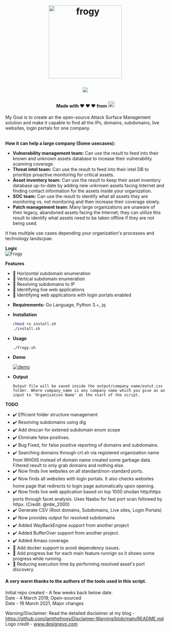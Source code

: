 <h1 align="center">
  <a href="https://github.com/iamthefrogy/frogy"><img src="https://user-images.githubusercontent.com/8291014/111029632-a1d13280-83f5-11eb-943a-002f71680d90.png" alt="frogy" height=230px></a>

![](https://visitor-badge.glitch.me/badge?page_id=iamthefrogy.frogy)<a href="https://twitter.com/iamthefrogy"> </a>

  </h1>
<h4 align="center"> Made with ❤️ ❤️ ❤️ from <img src="https://user-images.githubusercontent.com/8291014/145205748-5530f102-9102-4659-a141-21872f237c57.png" alt="frogy" height=20px> </h4>
My Goal is to create an the open-source Attack Surface Management solution and make it capable to find all the IPs, domains, subdomains, live websites, login portals for one company. <br/><br/>

**How it can help a large company (Some usecases):**
- **Vulnerability management team:** Can use the result to feed into their known and unknown assets database to incease their vulnerability scanning coverage.
- **Threat intel team:** Can use the result to feed into their intel DB to prioritize proactive monitoring for critical assets.
- **Asset inventory team:** Can use the result to keep their asset inventory database up-to-date by adding new unknown assets facing Internet and finding contact information for the assets inside your organization.
- **SOC team:** Can use the result to identify what all assets they are monitoring vs. not monitoring and then increase their coverage slowly.
- **Patch management team:** Many large organizations are unaware of their legacy, abandoned assets facing the Internet; they can utilize this result to identify what assets need to be taken offline if they are not being used.<br/>

It has multiple use cases depending your organization's processes and technology landscpae.

**Logic** <br/>
<img src="https://user-images.githubusercontent.com/8291014/148620188-3966a2e9-0089-401f-bf90-7909a93af1bf.jpg" alt="Frogy" title="Frogy" />

**Features**
- :frog: Horizontal subdomain enumeration
- :frog: Vertical subdomain enumeration
- :frog: Resolving subdomains to IP
- :frog: Identifying live web applications
- :frog: Identifying web applications with login portals enabled

+ **Requirements:** Go Language, Python 3.+, jq<br/>
    
+ **Installation**
    ```sh
  chmod +x install.sh
  ./install.sh
    ```
+ **Usage**
    ```sh
    ./frogy.sh
    ```
+ **Demo**

    [![demo](https://asciinema.org/a/xDJyE9TccP1L809DPWGtIvuPj.svg)](https://asciinema.org/a/xDJyE9TccP1L809DPWGtIvuPj?autoplay=1)

+ **Output**
    ```
    Output file will be saved inside the output/company_name/outut.csv folder. Where company_name is any company name which you give as an input to 'Organization Name' at the start of the script.
    ```

**TODO**
- :heavy_check_mark: Efficient folder structure management
- :heavy_check_mark: Resolving subdomains using dig
- :heavy_check_mark: Add dnscan for extened subdomain enum scope
- :heavy_check_mark: Eliminate false positives.
- :heavy_check_mark: Bug Fixed, for false positive reporting of domains and subdomains.
- :heavy_check_mark: Searching domains through crt.sh via registered organization name from WHOIS instead of domain name created some garbage data. Filtered result to only grab domains and nothing else.
- :heavy_check_mark: Now finds live websites on all standard/non-standard ports.
- :heavy_check_mark: Now finds all websites with login portals. It also checks websites home page that redirects to login page automatically upon opening.
- :heavy_check_mark: Now finds live web application based on top 1000 shodan http/https ports through facet analysis. Uses Naabu for fast port scan followed by httpx. (Credit: @nbk_2000)
- :heavy_check_mark: Generate CSV (Root domains, Subdomains, Live sites, Login Portals)
- :heavy_check_mark: Now provides output for resolved subdomains
- :heavy_check_mark: Added WayBackEngine support from another project
- :heavy_check_mark: Added BufferOver support from another project.
- :heavy_check_mark: Added Amass coverage.
- :construction: Add docker support to avoid dependency issues.
- :construction: Add progress bar for each main feature runnign so it shows some progress while running.
- :construction: Reducing execution time by performing resolved asset's port discovery.
  

#### A very warm thanks to the authors of the tools used in this script.
Initial repo created - A few weeks back below date.<br/>
Date - 4 March 2019, Open-sourced<br/>
Date - 19 March 2021, Major changes<br/>

Warning/Disclaimer: Read the detailed disclaimer at my blog - https://github.com/iamthefrogy/Disclaimer-Warning/blob/main/README.md <br/>
Logo credit - www.designevo.com
